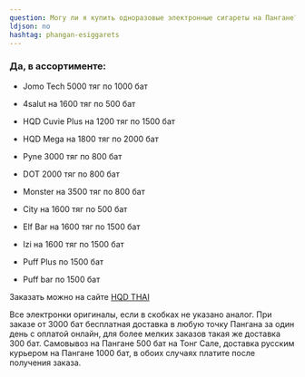 ```yaml
---
question: Могу ли я купить одноразовые электронные сигареты на Пангане?
ldjson: no
hashtag: phangan-esiggarets
---
```


### Да, в ассортименте:

* Jomo Tech 5000 тяг по 1000 бат

* 4salut на 1600 тяг по 500 бат

* HQD Cuvie Plus на 1200 тяг по 1500 бат 

* HQD Mega на 1800 тяг по 2000 бат 

* Pyne 3000 тяг по 800 бат 

* DOT 2000 тяг по 800 бат

* Monster на 3500 тяг по 800 бат 

* City на 1600 тяг по 500 бат 

* Elf Bar на 1600 тяг по 1500 бат 

* Izi на 1600 тяг по 1500 бат 

* Puff Plus по 1500 бат 

* Puff bar по 1500 бат 

Заказать можно на сайте [HQD THAI](https://hqdthai.ru/elektronki/)

    
   Все электронки оригиналы, если в скобках не указано аналог. При заказе от 3000 бат бесплатная доставка в любую точку Пангана за один день с оплатой онлайн, для более мелких заказов такая же доставка 300 бат.   Самовывоз на Пангане  500 бат на Тонг Сале, доставка русским курьером  на Пангане  1000 бат, в обоих случаях платите после получения заказа.
